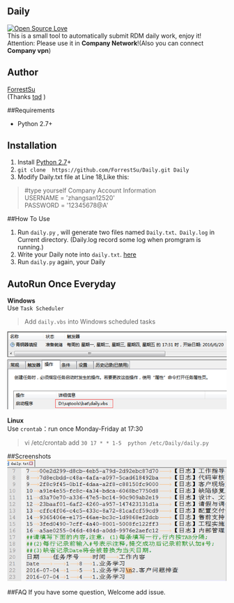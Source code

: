 ## Daily
[![Open Source Love](https://badges.frapsoft.com/os/v1/open-source.svg?v=102)](https://github.com/ForrestSu)  
This is a small tool to automatically submit RDM daily work, enjoy it!  
Attention: Please use it in **Company Network**!(Also you can connect **Company vpn**)  
## Author
[ForrestSu](https://github.com/ForrestSu)  
(Thanks [tqd](https://github.com/tanqidong) )

##Requirements
* Python 2.7+ 

## Installation
1. Install [Python 2.7](https://www.python.org/downloads/)+
2. `git clone  https://github.com/ForrestSu/Daily.git Daily`  
3. Modify Daily.txt file at Line 18,Like this:  

> \#type yourself Company Account Information  
> USERNAME = 'zhangsan12520'  
> PASSWORD = '12345678@A'  

##How To Use
1. Run `daily.py` , will generate two files named `Daily.txt、Daily.log` in Current directory. (Daily.log record some log when promgram is running.)
2. Write your Daily note into `daily.txt`. [here](#screenshots)
3. Run `daily.py` again, your Daily 

## AutoRun Once Everyday
**Windows**  
Use `Task Scheduler`
>Add `daily.vbs` into Windows scheduled tasks  

![RDM](https://github.com/ForrestSu/Daily/blob/master/png/taskschedule.png)

**Linux**  
Use `crontab`：run once Monday-Friday  at 17:30  
>vi /etc/crontab 
>add `30 17 * * 1-5  python /etc/Daily/daily.py`

##Screenshots
![RDM](https://github.com/ForrestSu/Daily/blob/master/png/daily.png)

##FAQ
If you have some question, Welcome add issue.
